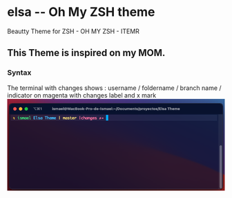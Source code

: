 # elsa -- Oh My ZSH theme
Beautty Theme for ZSH - OH MY ZSH - ITEMR

## This Theme is inspired on my MOM.

### Syntax
The terminal with changes shows :
username / foldername / branch name / indicator on magenta with changes label and x mark
![alt text](./images/changes.png)
